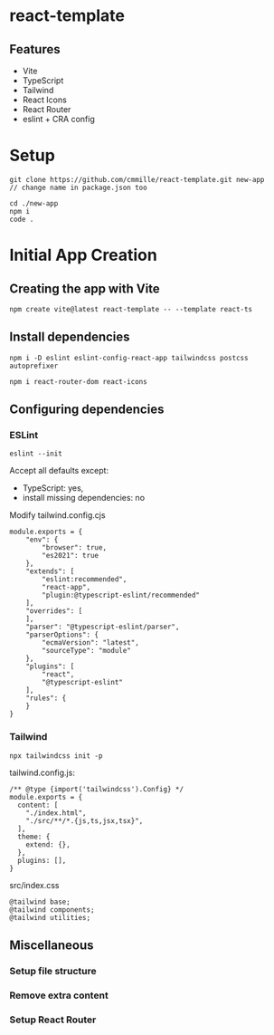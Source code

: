 # react-template

## Features
* Vite
* TypeScript
* Tailwind
* React Icons
* React Router
* eslint + CRA config

# Setup
```
git clone https://github.com/cmmille/react-template.git new-app
// change name in package.json too

cd ./new-app
npm i
code .
```


# Initial App Creation
## Creating the app with Vite
```
npm create vite@latest react-template -- --template react-ts
```

## Install dependencies
```
npm i -D eslint eslint-config-react-app tailwindcss postcss autoprefixer

npm i react-router-dom react-icons
```

## Configuring dependencies
### ESLint
```
eslint --init
```
Accept all defaults except: 
  * TypeScript: yes, 
  * install missing dependencies: no

Modify tailwind.config.cjs
```
module.exports = {
    "env": {
        "browser": true,
        "es2021": true
    },
    "extends": [
        "eslint:recommended",
        "react-app",
        "plugin:@typescript-eslint/recommended"
    ],
    "overrides": [
    ],
    "parser": "@typescript-eslint/parser",
    "parserOptions": {
        "ecmaVersion": "latest",
        "sourceType": "module"
    },
    "plugins": [
        "react",
        "@typescript-eslint"
    ],
    "rules": {
    }
}

```

### Tailwind
```
npx tailwindcss init -p
```

tailwind.config.js:
```
/** @type {import('tailwindcss').Config} */
module.exports = {
  content: [
    "./index.html",
    "./src/**/*.{js,ts,jsx,tsx}",
  ],
  theme: {
    extend: {},
  },
  plugins: [],
}
```
src/index.css
```
@tailwind base;
@tailwind components;
@tailwind utilities;
```

## Miscellaneous
### Setup file structure
### Remove extra content
### Setup React Router

